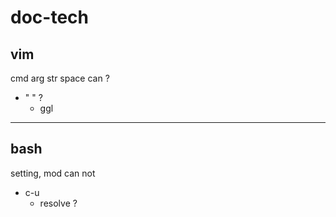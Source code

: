 
# doc-tech


## vim

cmd arg str space can ?
- " " ?
  - ggl



---

## bash

setting, mod can not
- c-u
  - resolve ?



